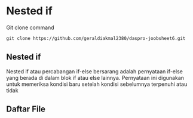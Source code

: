 ﻿# Nested if

Git clone command 
```html
git clone https://github.com/geraldiakmal2380/daspro-joobsheet6.git
```
Nested if
-----------------------
Nested if atau percabangan if-else bersarang adalah pernyataan if-else yang berada di dalam blok if atau else lainnya. Pernyataan ini digunakan untuk memeriksa kondisi baru setelah kondisi sebelumnya terpenuhi atau tidak

Daftar File 
-----------------------

